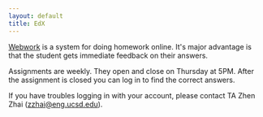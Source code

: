 ```yaml
---
layout: default
title: EdX
---
```


[Webwork](http://edx.cse.ucsd.edu)
is a system for doing homework online. It's major advantage is
that the student gets immediate feedback on their answers.

Assignments are weekly. They open and close on Thursday at 5PM. After the
assignment is closed you can log in to find the correct answers.

If you have troubles logging in with your account, please contact TA Zhen Zhai (zzhai@eng.ucsd.edu).
